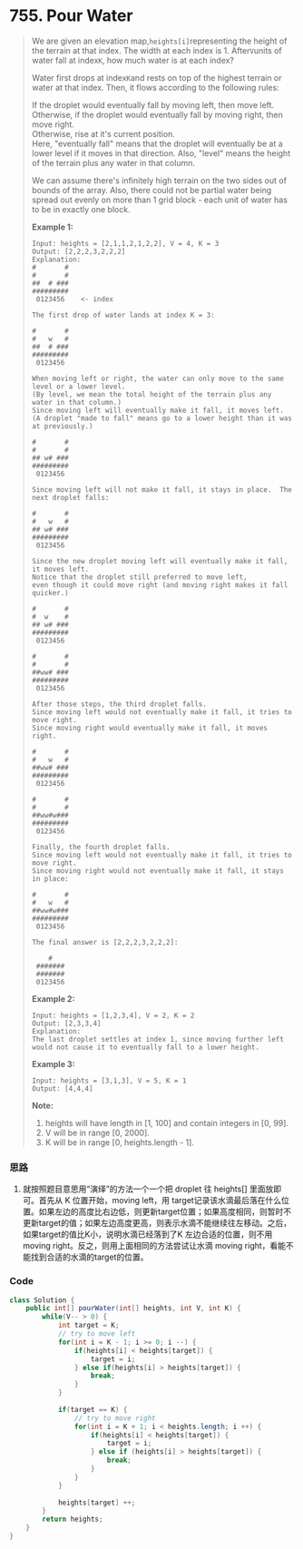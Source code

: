 # 755. Pour Water

> We are given an elevation map,`heights[i]`representing the height of the terrain at that index. The width at each index is 1. After`V`units of water fall at index`K`, how much water is at each index?
>
> Water first drops at index`K`and rests on top of the highest terrain or water at that index. Then, it flows according to the following rules:
>
> If the droplet would eventually fall by moving left, then move left.  
> Otherwise, if the droplet would eventually fall by moving right, then move right.  
> Otherwise, rise at it's current position.  
> Here, "eventually fall" means that the droplet will eventually be at a lower level if it moves in that direction. Also, "level" means the height of the terrain plus any water in that column.
>
> We can assume there's infinitely high terrain on the two sides out of bounds of the array. Also, there could not be partial water being spread out evenly on more than 1 grid block - each unit of water has to be in exactly one block.
>
> **Example 1:**
>
> ```
> Input: heights = [2,1,1,2,1,2,2], V = 4, K = 3
> Output: [2,2,2,3,2,2,2]
> Explanation:
> #       #
> #       #
> ##  # ###
> #########
>  0123456    <- index
>
> The first drop of water lands at index K = 3:
>
> #       #
> #   w   #
> ##  # ###
> #########
>  0123456    
>
> When moving left or right, the water can only move to the same level or a lower level.
> (By level, we mean the total height of the terrain plus any water in that column.)
> Since moving left will eventually make it fall, it moves left.
> (A droplet "made to fall" means go to a lower height than it was at previously.)
>
> #       #
> #       #
> ## w# ###
> #########
>  0123456    
>
> Since moving left will not make it fall, it stays in place.  The next droplet falls:
>
> #       #
> #   w   #
> ## w# ###
> #########
>  0123456  
>
> Since the new droplet moving left will eventually make it fall, it moves left.
> Notice that the droplet still preferred to move left,
> even though it could move right (and moving right makes it fall quicker.)
>
> #       #
> #  w    #
> ## w# ###
> #########
>  0123456  
>
> #       #
> #       #
> ##ww# ###
> #########
>  0123456  
>
> After those steps, the third droplet falls.
> Since moving left would not eventually make it fall, it tries to move right.
> Since moving right would eventually make it fall, it moves right.
>
> #       #
> #   w   #
> ##ww# ###
> #########
>  0123456  
>
> #       #
> #       #
> ##ww#w###
> #########
>  0123456  
>
> Finally, the fourth droplet falls.
> Since moving left would not eventually make it fall, it tries to move right.
> Since moving right would not eventually make it fall, it stays in place:
>
> #       #
> #   w   #
> ##ww#w###
> #########
>  0123456  
>
> The final answer is [2,2,2,3,2,2,2]:
>
>     #    
>  ####### 
>  ####### 
>  0123456
> ```
>
> **Example 2:**
>
> ```
> Input: heights = [1,2,3,4], V = 2, K = 2
> Output: [2,3,3,4]
> Explanation:
> The last droplet settles at index 1, since moving further left would not cause it to eventually fall to a lower height.
> ```
>
> **Example 3:**
>
> ```
> Input: heights = [3,1,3], V = 5, K = 1
> Output: [4,4,4]
> ```
>
> **Note:**
>
> 1. heights will have length in \[1, 100\] and contain integers in \[0, 99\].
> 2. V will be in range \[0, 2000\].
> 3. K will be in range \[0, heights.length - 1\].

### 思路

1. 就按照题目意思用“演绎”的方法一个一个把 droplet 往 heights\[\] 里面放即可。首先从 K 位置开始，moving left，用 target记录该水滴最后落在什么位置。如果左边的高度比右边低，则更新target位置；如果高度相同，则暂时不更新target的值；如果左边高度更高，则表示水滴不能继续往左移动。之后，如果target的值比K小，说明水滴已经落到了K 左边合适的位置，则不用moving right。反之，则用上面相同的方法尝试让水滴 moving right，看能不能找到合适的水滴的target的位置。

### Code

```java
class Solution {
    public int[] pourWater(int[] heights, int V, int K) {
        while(V-- > 0) {
            int target = K;
            // try to move left
            for(int i = K - 1; i >= 0; i --) {
                if(heights[i] < heights[target]) {
                    target = i;
                } else if(heights[i] > heights[target]) {
                    break;
                }
            }
            
            if(target == K) {
                // try to move right
                for(int i = K + 1; i < heights.length; i ++) {
                    if(heights[i] < heights[target]) {
                        target = i;
                    } else if (heights[i] > heights[target]) {
                        break;
                    }
                }
            }
            
            heights[target] ++;
        }
        return heights;
    }
}
```



